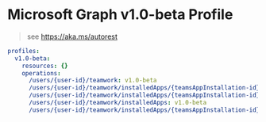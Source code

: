 # Microsoft Graph v1.0-beta Profile

> see https://aka.ms/autorest

``` yaml
profiles:
  v1.0-beta:
    resources: {}
    operations:
      /users/{user-id}/teamwork: v1.0-beta
      /users/{user-id}/teamwork/installedApps/{teamsAppInstallation-id}: v1.0-beta
      /users/{user-id}/teamwork/installedApps/{teamsAppInstallation-id}/teamsAppDefinition: v1.0-beta
      /users/{user-id}/teamwork/installedApps: v1.0-beta
      /users/{user-id}/teamwork/installedApps/{teamsAppInstallation-id}/teamsApp: v1.0-beta

```
